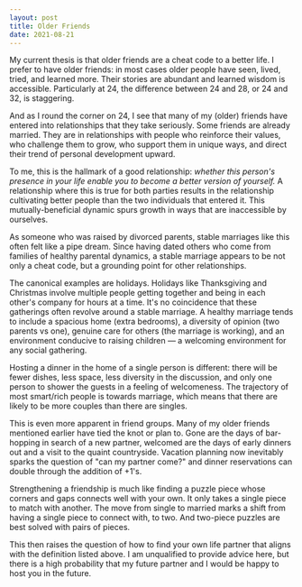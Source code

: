 ```yaml
---
layout: post
title: Older Friends
date: 2021-08-21
---
```


My current thesis is that older friends are a cheat code to a better life. I prefer to have older friends: in most cases older people have seen, lived, tried, and learned more. Their stories are abundant and learned wisdom is accessible. Particularly at 24, the difference between 24 and 28, or 24 and 32, is staggering. 

And as I round the corner on 24, I see that many of my (older) friends have entered into relationships that they take seriously. Some friends are already married. They are in relationships with people who reinforce their values, who challenge them to grow, who support them in unique ways, and direct their trend of personal development upward. 

To me, this is the hallmark of a good relationship: *whether this person's presence in your life enable you to become a better version of yourself.* A relationship where this is true for both parties results in the relationship cultivating better people than the two individuals that entered it. This mutually-beneficial dynamic spurs growth in ways that are inaccessible by ourselves.

As someone who was raised by divorced parents, stable marriages like this often felt like a pipe dream. Since having dated others who come from families of healthy parental dynamics, a stable marriage appears to be not only a cheat code, but a grounding point for other relationships. 

The canonical examples are holidays. Holidays like Thanksgiving and Christmas involve multiple people getting together and being in each other's company for hours at a time. It's no coincidence that these gatherings often revolve around a stable marriage. A healthy marriage tends to include a spacious home (extra bedrooms), a diversity of opinion (two parents vs one), genuine care for others (the marriage is working), and an environment conducive to raising children — a welcoming environment for any social gathering. 

Hosting a dinner in the home of a single person is different: there will be fewer dishes, less space, less diversity in the discussion, and only one person to shower the guests in a feeling of welcomeness. The trajectory of most smart/rich people is towards marriage, which means that there are likely to be more couples than there are singles. 

This is even more apparent in friend groups. Many of my older friends mentioned earlier have tied the knot or plan to. Gone are the days of bar-hopping in search of a new partner, welcomed are the days of early dinners out and a visit to the quaint countryside. Vacation planning now inevitably sparks the question of "can my partner come?" and dinner reservations can double through the addition of +1's. 

Strengthening a friendship is much like finding a puzzle piece whose corners and gaps  connects well with your own. It only takes a single piece to match with another. The move from single to married marks a shift from having a single piece to connect with, to two. And two-piece puzzles are best solved with pairs of pieces. 

This then raises the question of how to find your own life partner that aligns with the definition listed above. I am unqualified to provide advice here, but there is a high probability that my future partner and I would be happy to host you in the future.
